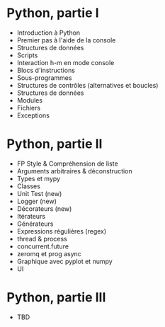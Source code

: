Python, partie I
===============

* Introduction à Python
* Premier pas à l'aide de la console
* Structures de données
* Scripts
* Interaction h-m en mode console
* Blocs d'instructions
* Sous-programmes
* Structures de contrôles (alternatives et boucles)
* Structures de données
* Modules
* Fichiers
* Exceptions

Python, partie II
=================

* FP Style & Compréhension de liste
* Arguments arbitraires & déconstruction
* Types et mypy
* Classes
* Unit Test (new)
* Logger (new)
* Décorateurs (new)
* Itérateurs
* Générateurs
* Expressions régulières (regex) 
* thread & process
* concurrent.future
* zeromq et prog async
* Graphique avec pyplot et numpy
* UI

Python, partie III
=================
* TBD
